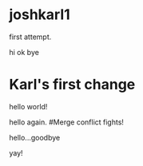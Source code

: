 # joshkarl1

first attempt.

hi ok
bye

# Karl's first change
hello world!

<!-- this is interesting -->
hello again.
#Merge conflict
fights!

<!--this is a change for the practice branch hopefully-->
hello...goodbye

<!-- this should work now on this 8th commit -->
yay!